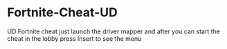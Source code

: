 # Fortnite-Cheat-UD
UD Fortnite cheat just launch the driver mapper and after you can start the cheat in the lobby press insert to see the menu










